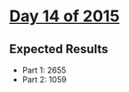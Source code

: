 # [Day 14 of 2015](https://adventofcode.com/2015/day/14)

## Expected Results

- Part 1: 2655
- Part 2: 1059

